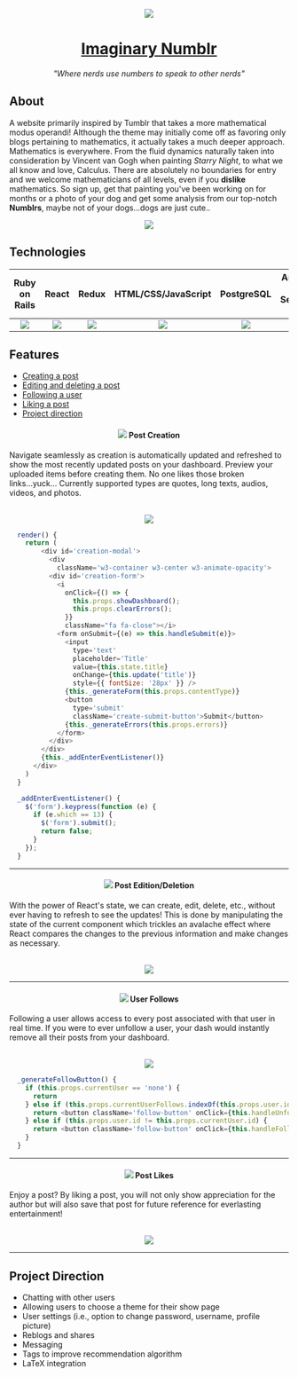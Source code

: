 <p align="center"> 
  
  <a href="https://imaginarynumblr.herokuapp.com/">
    <img src="https://github.com/MoistCode/ImaginaryNumblr/blob/master/app/assets/images/default_user.png">
  </a>
  
   <a href="https://imaginarynumblr.herokuapp.com/">
    <h1 align="center">Imaginary Numblr</h1>
  </a>
  
  <p align="center"><i>"Where nerds use numbers to speak to other nerds"</i></p>
</p>  

  
<h2>About</h2>
  
<p>A website primarily inspired by Tumblr that takes a more mathematical modus operandi! Although the theme may initially come off as favoring only blogs pertaining to mathematics, it actually takes a much deeper approach. Mathematics is everywhere. From the fluid dynamics naturally taken into consideration by Vincent van Gogh when painting <i>Starry Night</i>, to what we all know and love, Calculus. There are absolutely no boundaries for entry and we welcome mathematicians of all levels, even if you <b>dislike</b> mathematics. So sign up, get that painting you've been working on for months or a photo of your dog and get some analysis from our top-notch <b>Numblrs</b>, maybe not of your dogs...dogs are just cute..</p>

<p align='center'>
  <img src="https://github.com/MoistCode/ImaginaryNumblr/blob/master/readme_gifs/screenie.png">
</p>  

<h2>Technologies</h2>
  
Ruby on Rails|React|Redux|HTML/CSS/JavaScript|PostgreSQL|Amazon Web Services S3
:-------------------------:|:-------------------------:|:-------------------------:|:-------------------------:|:-------------------------:|:-------------------------:
<img src="https://github.com/MoistCode/ImaginaryNumblr/blob/master/readme_gifs/Webp.net-resizeimage%20(2).png">|<img src="https://github.com/MoistCode/ImaginaryNumblr/blob/master/readme_gifs/Webp.net-resizeimage.png">|<img src="https://github.com/MoistCode/ImaginaryNumblr/blob/master/readme_gifs/Webp.net-resizeimage%20(1).png">|<img src="https://github.com/MoistCode/ImaginaryNumblr/blob/master/readme_gifs/Webp.net-resizeimage(4).png">|<img src="https://github.com/MoistCode/ImaginaryNumblr/blob/master/readme_gifs/Webp.net-resizeimage%20(3).png">|<img src="https://github.com/MoistCode/ImaginaryNumblr/blob/master/readme_gifs/Webp.net-resizeimage%20(5).png">

<h2>Features</h2>

- [Creating a post](#post-creation)
- [Editing and deleting a post](#post-edit-delete)
- [Following a user](#user-follows)
- [Liking a post](#post-likes)
- [Project direction](#project-direction)

<a name="post-creation">
  <h4 align='center'>
      <img src="https://github.com/MoistCode/ImaginaryNumblr/blob/master/app/assets/images/favicon.png">
       Post Creation
  </h4>
</a>
  Navigate seamlessly as creation is automatically updated and refreshed to show the most recently updated posts on your dashboard. Preview your uploaded items before creating them. No one likes those broken links...yuck... Currently supported types are quotes, long texts, audios, videos, and photos.

<p align='center'>
  <br />
  <img src="https://github.com/MoistCode/ImaginaryNumblr/blob/master/readme_gifs/Creation%20bar.gif">
</p>  

``` javascript
  render() {
    return (
        <div id='creation-modal'>
          <div
            className='w3-container w3-center w3-animate-opacity'>
          <div id='creation-form'>
            <i
              onClick={() => {
                this.props.showDashboard();
                this.props.clearErrors();
              }}
              className="fa fa-close"></i>
            <form onSubmit={(e) => this.handleSubmit(e)}>
              <input
                type='text'
                placeholder='Title'
                value={this.state.title}
                onChange={this.update('title')}
                style={{ fontSize: '28px' }} />
              {this._generateForm(this.props.contentType)}
              <button
                type='submit'
                className='create-submit-button'>Submit</button>
              {this._generateErrors(this.props.errors)}
            </form>
          </div>
        </div>
        {this._addEnterEventListener()}
      </div>
    )
  }

  _addEnterEventListener() {
    $('form').keypress(function (e) {
      if (e.which == 13) {
        $('form').submit();
        return false;
      }
    });
  }
```

***
<a name="post-edit-delete">
  <h4 align='center'>
    <img src="https://github.com/MoistCode/ImaginaryNumblr/blob/master/app/assets/images/favicon.png">
    Post Edition/Deletion
  </h4>  
</a>
  With the power of React's state, we can create, edit, delete, etc., without ever having to refresh to see the updates! This is done by manipulating the state of the current component which trickles an avalache effect where React compares the changes to the previous information and make changes as necessary.
<p align='center'>
  <br />
  <img src="https://github.com/MoistCode/ImaginaryNumblr/blob/master/readme_gifs/edit%20delete.gif">
</p>  

***
<a name="user-follows">
  <h4 align='center'>
    <img src="https://github.com/MoistCode/ImaginaryNumblr/blob/master/app/assets/images/favicon.png">
    User Follows
  </h4>
</a>
  Following a user allows access to every post associated with that user in real time. If you were to ever unfollow a user, your dash would instantly remove all their posts from your dashboard.
<p align='center'>
  <br />
  <img src="https://github.com/MoistCode/ImaginaryNumblr/blob/master/readme_gifs/unfollow.gif">  
</p>

```javascript
  _generateFollowButton() {
    if (this.props.currentUser == 'none') {
      return
    } else if (this.props.currentUserFollows.indexOf(this.props.user.id) > -1) {
      return <button className='follow-button' onClick={this.handleUnfollow}>Unfollow</button>
    } else if (this.props.user.id != this.props.currentUser.id) {
      return <button className='follow-button' onClick={this.handleFollow}>Follow</button>
    }
  }
```

***
<a name="post-likes">
  <h4 align='center'>
    <img src="https://github.com/MoistCode/ImaginaryNumblr/blob/master/app/assets/images/favicon.png">
    Post Likes
  </h4>
</a>
  Enjoy a post? By liking a post, you will not only show appreciation for the author but will also save that post for future reference for everlasting entertainment!
<p align='center'>
  <br />
  <img src="https://github.com/MoistCode/ImaginaryNumblr/blob/master/readme_gifs/like.gif">  
</p>

***
<a name="project-direction">
  <h2>Project Direction</h2>
</a>

* Chatting with other users
* Allowing users to choose a theme for their show page
* User settings (i.e., option to change password, username, profile picture)
* Reblogs and shares
* Messaging
* Tags to improve recommendation algorithm
* LaTeX integration
